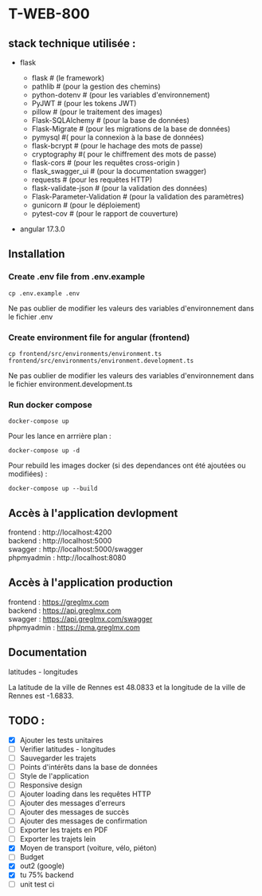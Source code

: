 # T-WEB-800

## stack technique utilisée :

- flask
  - flask # (le framework)
  - pathlib # (pour la gestion des chemins)
  - python-dotenv # (pour les variables d'environnement)
  - PyJWT # (pour les tokens JWT)
  - pillow # (pour le traitement des images)
  - Flask-SQLAlchemy # (pour la base de données)
  - Flask-Migrate # (pour les migrations de la base de données)
  - pymysql #( pour la connexion à la base de données)
  - flask-bcrypt # (pour le hachage des mots de passe)
  - cryptography #( pour le chiffrement des mots de passe)
  - flask-cors # (pour les requêtes cross-origin )
  - flask_swagger_ui # (pour la documentation swagger)
  - requests # (pour les requêtes HTTP)
  - flask-validate-json # (pour la validation des données)
  - Flask-Parameter-Validation # (pour la validation des paramètres)
  - gunicorn # (pour le déploiement)
  - pytest-cov # (pour le rapport de couverture)

- angular 17.3.0

## Installation

### Create .env file from .env.example

```
cp .env.example .env
```

Ne pas oublier de modifier les valeurs des variables d'environnement dans le fichier .env

### Create environment file for angular (frontend)

```
cp frontend/src/environments/environment.ts frontend/src/environments/environment.development.ts
```

Ne pas oublier de modifier les valeurs des variables d'environnement dans le fichier environment.development.ts

### Run docker compose

```
docker-compose up
```

Pour les lance en arrrière plan :

```
docker-compose up -d
```

Pour rebuild les images docker (si des dependances ont été ajoutées ou modifiées) :

```
docker-compose up --build
```

## Accès à l'application devlopment

frontend : http://localhost:4200 \
backend : http://localhost:5000 \
swagger : http://localhost:5000/swagger \
phpmyadmin : http://localhost:8080

## Accès à l'application production

frontend : https://greglmx.com \
backend : https://api.greglmx.com \
swagger : https://api.greglmx.com/swagger \
phpmyadmin : https://pma.greglmx.com

## Documentation

latitudes - longitudes

La latitude de la ville de Rennes est 48.0833 et la longitude de la ville de Rennes est -1.6833.

## TODO :

- [x] Ajouter les tests unitaires
- [ ] Verifier latitudes - longitudes
- [ ] Sauvegarder les trajets
- [ ] Points d'intérêts dans la base de données
- [ ] Style de l'application
- [ ] Responsive design
- [ ] Ajouter loading dans les requêtes HTTP
- [ ] Ajouter des messages d'erreurs
- [ ] Ajouter des messages de succès
- [ ] Ajouter des messages de confirmation
- [ ] Exporter les trajets en PDF
- [ ] Exporter les trajets lein
- [x] Moyen de transport (voiture, vélo, piéton)
- [ ] Budget
- [x] out2 (google)
- [x] tu 75% backend
- [ ] unit test ci
